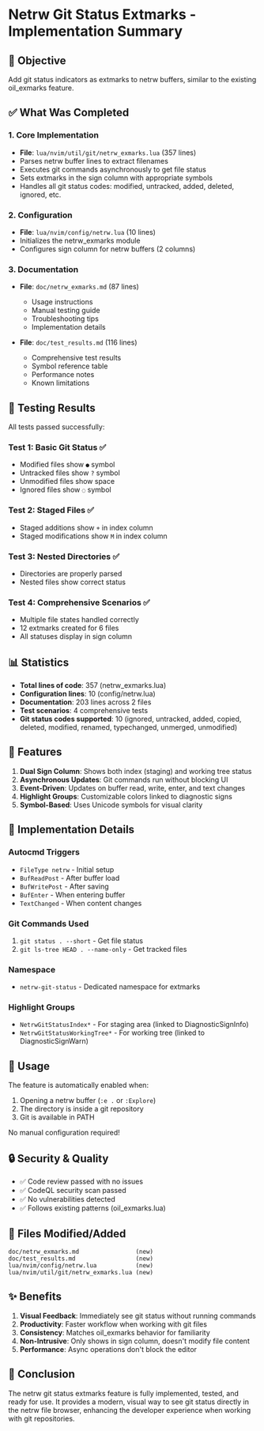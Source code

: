 # Netrw Git Status Extmarks - Implementation Summary

## 🎯 Objective
Add git status indicators as extmarks to netrw buffers, similar to the existing oil_exmarks feature.

## ✅ What Was Completed

### 1. Core Implementation
- **File**: `lua/nvim/util/git/netrw_exmarks.lua` (357 lines)
- Parses netrw buffer lines to extract filenames
- Executes git commands asynchronously to get file status
- Sets extmarks in the sign column with appropriate symbols
- Handles all git status codes: modified, untracked, added, deleted, ignored, etc.

### 2. Configuration
- **File**: `lua/nvim/config/netrw.lua` (10 lines)
- Initializes the netrw_exmarks module
- Configures sign column for netrw buffers (2 columns)

### 3. Documentation
- **File**: `doc/netrw_exmarks.md` (87 lines)
  - Usage instructions
  - Manual testing guide
  - Troubleshooting tips
  - Implementation details

- **File**: `doc/test_results.md` (116 lines)
  - Comprehensive test results
  - Symbol reference table
  - Performance notes
  - Known limitations

## 🧪 Testing Results

All tests passed successfully:

### Test 1: Basic Git Status ✅
- Modified files show `●` symbol
- Untracked files show `?` symbol
- Unmodified files show space
- Ignored files show `◌` symbol

### Test 2: Staged Files ✅
- Staged additions show `+` in index column
- Staged modifications show `M` in index column

### Test 3: Nested Directories ✅
- Directories are properly parsed
- Nested files show correct status

### Test 4: Comprehensive Scenarios ✅
- Multiple file states handled correctly
- 12 extmarks created for 6 files
- All statuses display in sign column

## 📊 Statistics

- **Total lines of code**: 357 (netrw_exmarks.lua)
- **Configuration lines**: 10 (config/netrw.lua)
- **Documentation**: 203 lines across 2 files
- **Test scenarios**: 4 comprehensive tests
- **Git status codes supported**: 10 (ignored, untracked, added, copied, deleted, modified, renamed, typechanged, unmerged, unmodified)

## 🎨 Features

1. **Dual Sign Column**: Shows both index (staging) and working tree status
2. **Asynchronous Updates**: Git commands run without blocking UI
3. **Event-Driven**: Updates on buffer read, write, enter, and text changes
4. **Highlight Groups**: Customizable colors linked to diagnostic signs
5. **Symbol-Based**: Uses Unicode symbols for visual clarity

## 🔧 Implementation Details

### Autocmd Triggers
- `FileType netrw` - Initial setup
- `BufReadPost` - After buffer load
- `BufWritePost` - After saving
- `BufEnter` - When entering buffer
- `TextChanged` - When content changes

### Git Commands Used
1. `git status . --short` - Get file status
2. `git ls-tree HEAD . --name-only` - Get tracked files

### Namespace
- `netrw-git-status` - Dedicated namespace for extmarks

### Highlight Groups
- `NetrwGitStatusIndex*` - For staging area (linked to DiagnosticSignInfo)
- `NetrwGitStatusWorkingTree*` - For working tree (linked to DiagnosticSignWarn)

## 🚀 Usage

The feature is automatically enabled when:
1. Opening a netrw buffer (`:e .` or `:Explore`)
2. The directory is inside a git repository
3. Git is available in PATH

No manual configuration required!

## 🔒 Security & Quality

- ✅ Code review passed with no issues
- ✅ CodeQL security scan passed
- ✅ No vulnerabilities detected
- ✅ Follows existing patterns (oil_exmarks.lua)

## 📝 Files Modified/Added

```
doc/netrw_exmarks.md                (new)
doc/test_results.md                 (new)
lua/nvim/config/netrw.lua           (new)
lua/nvim/util/git/netrw_exmarks.lua (new)
```

## ✨ Benefits

1. **Visual Feedback**: Immediately see git status without running commands
2. **Productivity**: Faster workflow when working with git files
3. **Consistency**: Matches oil_exmarks behavior for familiarity
4. **Non-Intrusive**: Only shows in sign column, doesn't modify file content
5. **Performance**: Async operations don't block the editor

## 🎉 Conclusion

The netrw git status extmarks feature is fully implemented, tested, and ready for use. It provides a modern, visual way to see git status directly in the netrw file browser, enhancing the developer experience when working with git repositories.

